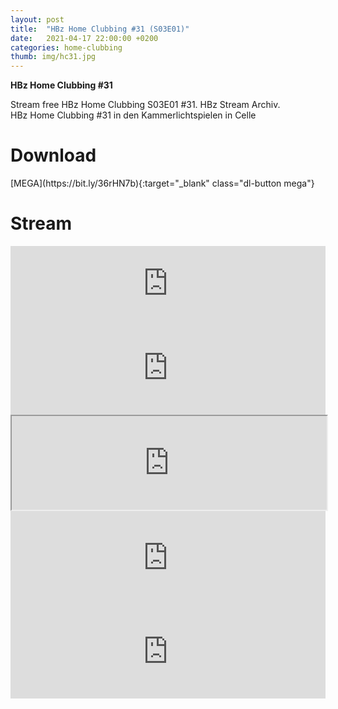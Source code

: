 ```yaml
---
layout: post
title:  "HBz Home Clubbing #31 (S03E01)"
date:   2021-04-17 22:00:00 +0200
categories: home-clubbing
thumb: img/hc31.jpg
---
```

<b>HBz Home Clubbing #31</b>
<p>
Stream free HBz Home Clubbing S03E01 #31. HBz Stream Archiv.<br>
HBz Home Clubbing #31 in den Kammerlichtspielen in Celle
</p>

<h1>Download</h1>
[MEGA](https://bit.ly/36rHN7b){:target="_blank" class="dl-button mega"}

<h1>Stream</h1>
<iframe width="100%" height="120" src="https://www.mixcloud.com/widget/iframe/?hide_cover=1&feed=%2FHBz_Archive%2F17042021-hbz-home-clubbing-s03e01-hc31%2F" frameborder="0" ></iframe>

<iframe scrolling="no" id="hearthis_at_track_5861332" width="100%" height="150" src="https://app.hearthis.at/embed/5861332/transparent_black/?hcolor=&color=&style=2&block_size=2&block_space=1&background=1&waveform=0&cover=0&autoplay=0&css=" frameborder="0" allowtransparency allow="autoplay"><p>Listen to <a href="https://hearthis.at/hbzarchive/hc31/" target="_blank">HBz Home Clubbing #31 (S03E01)</a> <span>by</span><a href="https://hearthis.at/hbzarchive/" target="_blank" >HBz_Archive</a> <span>on</span> <a href="https://hearthis.at/" target="_blank">hearthis.at</a></p></iframe>

<iframe id="lbry-iframe" width="100%" height="auto" src="https://odysee.com/$/embed/hc31/722bd491a65b64b6feed5098d55230c020c3e437?r=DgzV1r6o8wsmEEG4g96yVhvmv6p27qo2" allowfullscreen></iframe>

<iframe src="https://vivo.sx/embed/33788e1efb" width="100%" height="auto" scrolling="no" frameborder="0" allowfullscreen></iframe>

<iframe src="https://voe.sx/e/onvpl3ajoxqv" width="100%" height="auto" scrolling="no" frameborder="0" allowfullscreen></iframe>